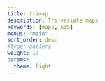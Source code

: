 ```yaml
---
title: trimap
description: Tri-variate maps
keywords: [maps, GIS]
menus: "main"
sort_order: desc
#type: gallery
weight: 17
params:
  theme: light
---
```

